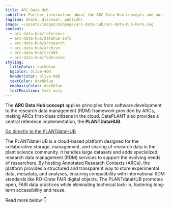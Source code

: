 ```yaml
---
title: ARC Data Hub
subtitle: Further information about the ARC Data Hub concepts and our implementations.
tagline: Share, discover, publish!
image: ~/assets/images/subpage/arc-data-hub/arc-data-hub-hero.svg
content: 
  - arc-data-hub/reference
  - arc-data-hub/datahub-info
  - arc-data-hub/arcsearch
  - arc-data-hub/archive
  - arc-data-hub/trr365
  - arc-data-hub/federated
styling:
  titleColor: darkblue
  bgColor: olive-400
  headerColor: olive-900
  textColor: darkblue
  emphasisColor: darkblue
  textPosition: text-only
---
```


The **ARC Data Hub concept** applies principles from software development to the research data management (RDM) framework provided by ARCs, making ARCs first-class citizens in the cloud.
DataPLANT also provides a central reference implementation, the **PLANTDataHUB**.

<a href="https://git.nfdi4plants.org/explore" class="btn btn-large bg-darkblue border-darkblue text-white hover:bg-darkblue hover:text-lightblue hover:border-lightblue">Go directly to the PLANTdataHUB</a>

The PLANTdataHUB is a cloud-based platform designed for the collaborative storage, management, and sharing of research data in the plant science community.
It handles large datasets and adds specialized research data management (RDM) services to support the evolving needs of researchers.
By hosting Annotated Research Contexts (ARCs), the platform provides a structured and transparent way to store experimental data, metadata, and analyses, ensuring compatibility with international RDM standards like RO-Crate FAIR digital objects.
The PLANTdataHUB promotes open, FAIR data practices while eliminating technical lock-in, fostering long-term accessibility and reuse.

Read more below 👇
